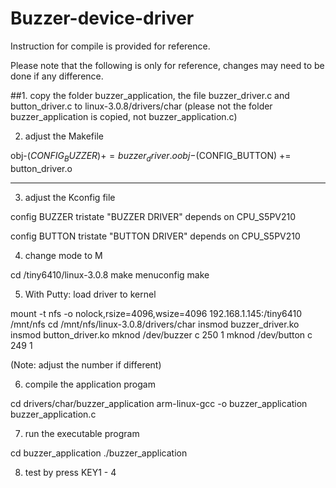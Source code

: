 # Buzzer-device-driver

Instruction for compile is provided for reference.

Please note that the following is only for reference, 
changes may need to be done if any difference.


##1. copy the folder buzzer_application, the file buzzer_driver.c and button_driver.c to linux-3.0.8/drivers/char
(please not the folder buzzer_application is copied, not buzzer_application.c)

2. adjust the Makefile

obj-$(CONFIG_BUZZER) += buzzer_driver.o
obj-$(CONFIG_BUTTON) += button_driver.o

---------------------------------------

3. adjust the Kconfig file

config BUZZER
	tristate "BUZZER DRIVER"
	depends on CPU_S5PV210

config BUTTON
	tristate "BUTTON DRIVER"
	depends on CPU_S5PV210

4. change mode to M

cd /tiny6410/linux-3.0.8
make menuconfig
make

5. With Putty: load driver to kernel

mount -t nfs  -o  nolock,rsize=4096,wsize=4096 192.168.1.145:/tiny6410  /mnt/nfs
cd /mnt/nfs/linux-3.0.8/drivers/char
insmod buzzer_driver.ko
insmod button_driver.ko
mknod /dev/buzzer c 250 1
mknod /dev/button c 249 1

(Note: adjust the number if different)

6. compile the application progam

cd drivers/char/buzzer_application
arm-linux-gcc -o buzzer_application buzzer_application.c

7. run the executable program

cd buzzer_application
./buzzer_application

8. test by press KEY1 - 4
